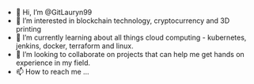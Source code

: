 - 👋 Hi, I’m @GitLauryn99
- 👀 I’m interested in blockchain technology, cryptocurrency and 3D printing
- 🌱 I’m currently learning about all things cloud computing - kubernetes, jenkins, docker, terraform and linux.
- 💞️ I’m looking to collaborate on projects that can help me get hands on experience in my field.
- 📫 How to reach me ...

<!---
GitLauryn99/GitLauryn99 is a ✨ special ✨ repository because its `README.md` (this file) appears on your GitHub profile.
You can click the Preview link to take a look at your changes.
--->
